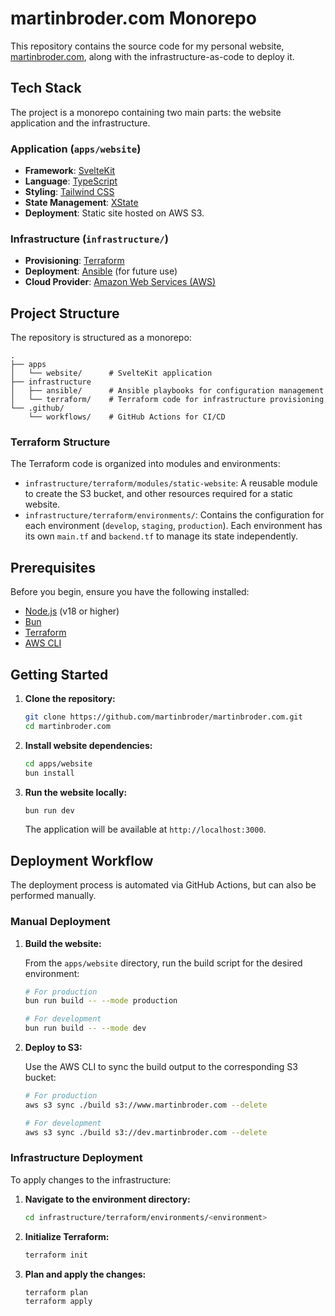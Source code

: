 # martinbroder.com Monorepo

This repository contains the source code for my personal website, [martinbroder.com](https://martinbroder.com), along with the infrastructure-as-code to deploy it.

## Tech Stack

The project is a monorepo containing two main parts: the website application and the infrastructure.

### Application (`apps/website`)

*   **Framework**: [SvelteKit](https://kit.svelte.dev/)
*   **Language**: [TypeScript](https://www.typescriptlang.org/)
*   **Styling**: [Tailwind CSS](https://tailwindcss.com/)
*   **State Management**: [XState](https://xstate.js.org/)
*   **Deployment**: Static site hosted on AWS S3.

### Infrastructure (`infrastructure/`)

*   **Provisioning**: [Terraform](https://www.terraform.io/)
*   **Deployment**: [Ansible](https://www.ansible.com/) (for future use)
*   **Cloud Provider**: [Amazon Web Services (AWS)](https://aws.amazon.com/)

## Project Structure

The repository is structured as a monorepo:

```
.
├── apps
│   └── website/      # SvelteKit application
├── infrastructure
│   ├── ansible/      # Ansible playbooks for configuration management
│   └── terraform/    # Terraform code for infrastructure provisioning
└── .github/
    └── workflows/    # GitHub Actions for CI/CD
```

### Terraform Structure

The Terraform code is organized into modules and environments:

*   `infrastructure/terraform/modules/static-website`: A reusable module to create the S3 bucket, and other resources required for a static website.
*   `infrastructure/terraform/environments/`: Contains the configuration for each environment (`develop`, `staging`, `production`). Each environment has its own `main.tf` and `backend.tf` to manage its state independently.

## Prerequisites

Before you begin, ensure you have the following installed:

*   [Node.js](https://nodejs.org/) (v18 or higher)
*   [Bun](https://bun.sh/)
*   [Terraform](https://learn.hashicorp.com/tutorials/terraform/install-cli)
*   [AWS CLI](https://aws.amazon.com/cli/)

## Getting Started

1.  **Clone the repository:**

    ```bash
    git clone https://github.com/martinbroder/martinbroder.com.git
    cd martinbroder.com
    ```

2.  **Install website dependencies:**

    ```bash
    cd apps/website
    bun install
    ```

3.  **Run the website locally:**

    ```bash
    bun run dev
    ```

    The application will be available at `http://localhost:3000`.

## Deployment Workflow

The deployment process is automated via GitHub Actions, but can also be performed manually.

### Manual Deployment

1.  **Build the website:**

    From the `apps/website` directory, run the build script for the desired environment:

    ```bash
    # For production
    bun run build -- --mode production

    # For development
    bun run build -- --mode dev
    ```

2.  **Deploy to S3:**

    Use the AWS CLI to sync the build output to the corresponding S3 bucket:

    ```bash
    # For production
    aws s3 sync ./build s3://www.martinbroder.com --delete

    # For development
    aws s3 sync ./build s3://dev.martinbroder.com --delete
    ```

### Infrastructure Deployment

To apply changes to the infrastructure:

1.  **Navigate to the environment directory:**

    ```bash
    cd infrastructure/terraform/environments/<environment>
    ```

2.  **Initialize Terraform:**

    ```bash
    terraform init
    ```

3.  **Plan and apply the changes:**

    ```bash
    terraform plan
    terraform apply
    ```
